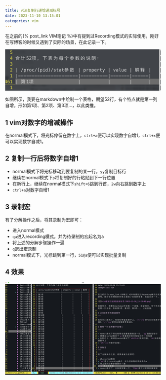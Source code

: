 ```yaml
---
title: vim复制行递增递减标号
date: 2023-11-10 13:15:01
categories: vim
---
```


在之前的{% post_link VIM笔记 %}中有提到过Recording模式的实际使用，刚好在写博客的时候又遇到了实际的场景，在此记录一下。

![](vim复制行递增递减标号/2023-11-10_13-23-41.png)

如图所示，我要在markdown中绘制一个表格，期望52行，有个特点就是第一列自增，形如第1项、第2项、第3项...，以此类推。

1 vim对数字的增减操作
---

在normal模式下，将光标停留在数字上，`ctrl+a`便可以实现数字自增1，`ctrl+x`便可以实现数字自减1。

2 复制一行后将数字自增1
---

- normal模式下将光标移动到要复制的某一行，`yy`复制目标行
- 继续在normal模式下`p`将复制好的行粘贴到下一行位置
- 在新行上，继续在normal模式下`shift+6`跳到行首，`2w`向右跳到数字上
- `ctrl+a`对数字自增1

3 录制宏
---

有了分解操作之后，将其录制为宏即可：

- 进入normal模式
- `qa`进入recording模式，并为待录制的宏起名为a
- 将上述的分解步骤操作一遍
- `q`退出宏录制
- normal模式下，光标跳到第一行，`51@a`便可以实现批量复制

4 效果
---

![](vim复制行递增递减标号/2023-11-10_13-38-27.png)
